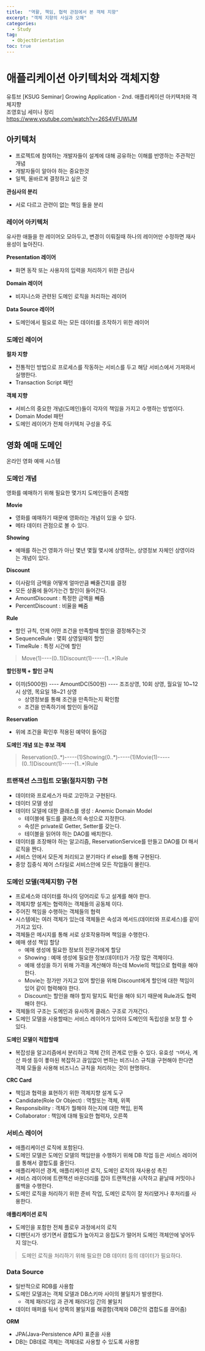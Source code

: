 ```yaml
---
title:  "역활, 책임, 협력 관점에서 본 객체 지향"
excerpt: "객체 지향의 사실과 오해"
categories:
  - Study
tag:
  - ObjectOrientation
toc: true
---
```


# 애플리케이션 아키텍처와 객체지향
유튜브 [KSUG Seminar] Growing Application - 2nd. 애플리케이션 아키텍처와 객체지향  
조영호님 세미나 정리  
https://www.youtube.com/watch?v=26S4VFUWlJM

## 아키텍처
- 프로젝트에 참여하는 개발자들이 설계에 대해 공유하는 이해를 반영하는 주관적인 개념
- 개발자들이 알아야 하는 중요한것
- 일찍, 올바르게 결정하고 싶은 것

**관심사의 분리**
- 서로 다르고 관련이 없는 책임 들을 분리

### 레이어 아키텍처
유사한 애들을 한 레이어오 모아두고, 변경이 이뤄질때 하나의 레이어만 수정하면 재사용성이 높아진다.

**Presentation 레이어**
- 화면 동작 또는 사용자의 입력을 처리하기 위한 관심사

**Domain 레이어**
- 비지니스와 관련된 도메인 로직을 처리하는 레이어

**Data Source 레이어**
- 도메인에서 필요로 하는 모든 데이터를 조작하기 위한 레이어

### 도메인 레이어

**절차 지향**
- 전통적인 방법으로 프로세스를 작동하는 서비스를 두고 해당 서비스에서 가져와서 실행한다.
- Transaction Script 패턴

**객체 지향**
- 서비스의 중요한 개념(도메인)들이 각자의 책임을 가지고 수행하는 방법이다.
- Domain Model 패턴
- 도메인 레이어가 전체 아키텍처 구성을 주도

## 영화 예매 도메인
온라인 영화 예매 시스템

### 도메인 개념
영화를 예매하기 위해 필요한 몇가지 도메인들이 존재함
 
**Movie**
- 영화를 예매하기 때문에 영화라는 개념이 있을 수 있다.
- 메타 데이터 관점으로 볼 수 있다.

**Showing**
- 예매를 하는건 영화가 아닌 몇년 몇월 몇시에 상영하는, 상영정보 자체인 상영이라는 개념이 있다.

**Discount**
- 이사람의 금액을 어떻게 얼마만큼 빼줄건지를 결정
- 모든 상품에 들어가는건 할인이 들어간다.
- AmountDiscount : 특정한 금액을 빼줌
- PercentDiscount : 비율을 빼줌

**Rule**
- 할인 규칙, 언제 어떤 조건을 만족할때 할인을 결정해주는것
- SequenceRule : 몇회 상영일때의 할인
- TimeRule : 특정 시간에 할인


> Move(1)----(0..1)Discount(1)-----(1..&#42;)Rule

**할인정책 + 할인 규칙**
- 이끼(5000원) ---- AmountDC(500원) ---- 조조상영, 10회 상영, 월요일 10&#126;12시 상영, 목요일 18&#126;21 상영
  * 상영정보를 통해 조건을 만족하는지 확인함
  * 조건을 만족하기에 할인이 들어감
  
**Reservation**
- 위에 조건을 확인후 적용된 예약이 들어감

**도메인 개념 또는 후보 객체**
>Reservation(0..&#42;)-----(1)Showing(0..&#42;)-----(1)Movie(1)-----(0..1)Discount(1)-----(1..&#42;)Rule


### 트랜잭션 스크립트 모델(절차지향) 구현
- 데이터와 프로세스가 따로 고민하고 구현된다.
- 데이터 모델 생성
- 데이터 모델에 대한 클래스를 생성 : Anemic Domain Model
  * 테이블에 필드를 클래스의 속성으로 지정한다.
  * 속성은 private로 Getter, Setter를 갖는다.
  * 테이블을 읽어야 하는 DAO를 배치한다.
- 데이터를 조장해야 하는 알고리즘, ReservationService를 만들고 DAO를 DI 해서 로직을 짠다.
- 서비스 안에서 모든게 처리되고 분기마다 if else를 통해 구현된다. 
- 중앙 집중식 제어 스타일로 서비스안에 모든 작업들이 몰린다.

### 도메인 모델(객체지향) 구현
- 프로세스와 데이터를 하나의 덩어리로 두고 설계를 해야 한다.
- 객체지향 설계는 협력하는 객체들의 공동체 이다.
- 주어진 책임을 수행하는 객체들의 협력
- 시스템에는 여러 객체가 있는데 객체들은 속성과 메서드(데이터와 프로세스)를 같이 가지고 있다.
- 객체들은 메시지를 통해 서로 상호작용하며 책임을 수행한다.
- 예매 생성 책임 할당
  * 예매 생성에 필요한 정보의 전문가에게 할당
  * Showing : 예매 생성에 필요한 정보(데이터)가 가장 많은 객체이다.
  * 예매 생성을 하기 위해 가격을 계산해야 하는데 Movie의 책임으로 협력을 해야 한다.
  * Movie는 정가만 가지고 있어 할인을 위해 Discount에게 할인에 대한 책임이 있어 같이 협력해야 한다.
  * Discount는 할인을 해야 할지 말지도 확인을 해야 되기 때문에 Rule과도 협력해야 한다.
- 객체들의 구조는 도메인과 유사하게 클래스 구조로 가져간다.
- 도메인 모델을 사용할때는 서비스 레이어가 있어야 도메인의 독립성을 보장 할 수 있다.

**도메인 모델이 적합할때**
- 복잡성을 알고리즘에서 분리하고 객체 간의 관계로 만들 수 있다.
유효성 ㄱ머사, 계산 파생 등이 퐇마된 복잡하고 끊임없이 변하는 비즈니스 규칙을 구현해야 한다면 객체 모들을 사용해 비즈니스 규칙을 처리하는 것이 현명하다.

**CRC Card**
- 책임과 협력을 표현하기 위한 객체지향 설계 도구
- Candidate(Role Or Object) : 역할또는 객체, 위쪽
- Responsibility : 객체가 뭘해야 하는지에 대한 책임, 왼쪽
- Collaborator : 책임에 대해 필요한 협력자, 오른쪽

### 서비스 레이어

- 애플리케이션 로직에 포함된다.
- 도메인 모델은 도메인 모델의 책임만을 수행하기 위해 DB 작업 등은 서비스 레이어를 통해서 결합도를 줄인다.
- 애플리케이션 경계, 애플리케이션 로직, 도메인 로직의 재사용성 촉진
- 서비스 레이어에 트랜잭션 바운더리를 잡아 트랜잭션을 시작하고 끝날때 커밋이나 롤백을 수행한다.
- 도메인 로직을 처리하기 위한 준비 작업, 도메인 로직이 잘 처리됐거나 후처리를 사용한다.

**애플리케이션 로직**
- 도메인을 포함한 전체 플로우 과정에서의 로직
- 디펜던시가 생기면서 결합도가 높아지고 응집도가 떨어저 도메인 객체안에 넣어두지 않는다.

> 도메인 로직을 처리하기 위해 필요한 DB 데이터 등의 데이터가 필요하다.


### Data Source
- 일반적으로 RDB를 사용함
- 도메인 모델과는 객체 모델과 DB스키마 사이의 불일치가 발생한다.
  * 객체 패러다임 과 관계 패러다임 간의 불일치
- 데이터 매퍼를 둬서 양쪽의 불일치를 해결함(객체와 DB간의 겹합도를 끊어줌)

**ORM**
- JPA(Java-Persistence API) 표준을 사용
- DB는 DB데로 객체는 객체대로 사용할 수 있도록 사용함
